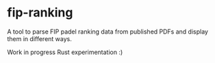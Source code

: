 # fip-ranking

A tool to parse FIP padel ranking data from published PDFs and display them in different ways.

Work in progress Rust experimentation :)
